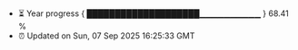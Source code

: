 - ⏳ Year progress { ████████████████████▁▁▁▁▁▁▁▁▁▁ } 68.41 %
- ⏰ Updated on Sun, 07 Sep 2025 16:25:33 GMT

